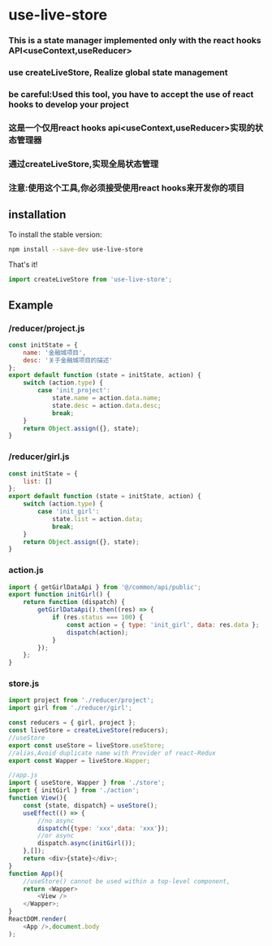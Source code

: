 # use-live-store

### This is a state manager implemented only with the react hooks API<useContext,useReducer>
### use createLiveStore, Realize global state management
### be careful:Used this tool, you have to accept the use of react hooks to develop your project

### 这是一个仅用react hooks api<useContext,useReducer>实现的状态管理器
### 通过createLiveStore,实现全局状态管理
### 注意:使用这个工具,你必须接受使用react hooks来开发你的项目

## installation

To install the stable version:

```sh
npm install --save-dev use-live-store
```

That's it!
```js
import createLiveStore from 'use-live-store';
```

## Example
### /reducer/project.js
```js
const initState = {
    name: '金融城项目',
    desc: '关于金融城项目的描述'
};
export default function (state = initState, action) {
    switch (action.type) {
        case 'init_project':
            state.name = action.data.name;
            state.desc = action.data.desc;
            break;
    }
    return Object.assign({}, state);
}
```

### /reducer/girl.js
```js
const initState = {
    list: []
};
export default function (state = initState, action) {
    switch (action.type) {
        case 'init_girl':
            state.list = action.data;
            break;
    }
    return Object.assign({}, state);
}
```

### action.js
```js
import { getGirlDataApi } from '@/common/api/public';
export function initGirl() {
    return function (dispatch) {
        getGirlDataApi().then((res) => {
            if (res.status === 100) {
                const action = { type: 'init_girl', data: res.data };
                dispatch(action);
            }
        });
    };
}
```

### store.js
```js
import project from './reducer/project';
import girl from './reducer/girl';

const reducers = { girl, project };
const liveStore = createLiveStore(reducers);
//useStore
export const useStore = liveStore.useStore;
//alias,Avoid duplicate name with Provider of react-Redux
export const Wapper = liveStore.Wapper;
```

```js
//app.js
import { useStore, Wapper } from './store';
import { initGirl } from './action';
function View(){
    const {state, dispatch} = useStore();
    useEffect(() => {
        //no async
        dispatch({type: 'xxx',data: 'xxx'});
        //or async
        dispatch.async(initGirl());
    },[]);
    return <div>{state}</div>; 
}
function App(){
    //useStore() cannot be used within a top-level component,
    return <Wapper>
        <View />
    </Wapper>;
}
ReactDOM.render(
    <App />,document.body
);
````